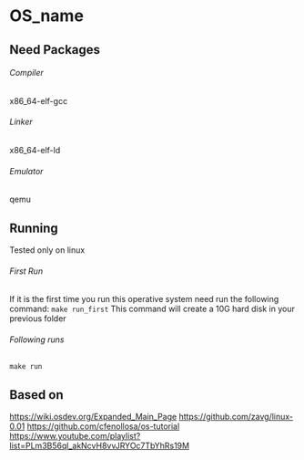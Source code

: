 # OS_name

## Need Packages
###### Compiler
x86_64-elf-gcc

###### Linker
x86_64-elf-ld

###### Emulator
qemu

## Running
Tested only on linux

###### First Run
If it is the first time you run this operative system need run the following command:
```make run_first```
This command will create a 10G hard disk in your previous folder

###### Following runs
```make run```


## Based on
https://wiki.osdev.org/Expanded_Main_Page
https://github.com/zavg/linux-0.01
https://github.com/cfenollosa/os-tutorial
https://www.youtube.com/playlist?list=PLm3B56ql_akNcvH8vvJRYOc7TbYhRs19M
